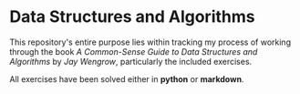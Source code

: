 # Data Structures and Algorithms
This repository's entire purpose lies within tracking my process of working through the book *A Common-Sense Guide to Data Structures and Algorithms* by *Jay Wengrow*, particularly the included exercises.  
  
All exercises have been solved either in **python** or **markdown**.
